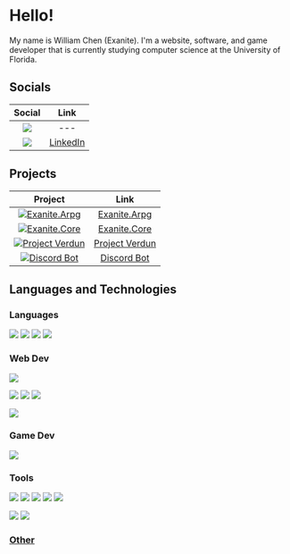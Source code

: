 # Hello!

My name is William Chen (Exanite). I'm a website, software, and game developer that is currently studying computer science at the University of Florida.

## Socials

|                                                                                     Social                                                                                     |                         Link                          |
|:------------------------------------------------------------------------------------------------------------------------------------------------------------------------------:|:-----------------------------------------------------:|
| [![](https://img.shields.io/badge/Discord-Exanite%230996-informational?style=flat&logo=discord&logoColor=white&color=5865f2)](https://discordapp.com/users/253338867950813194) |                          ---                          |
|   [![](https://img.shields.io/badge/LinkedIn-William%20Chen-informational?style=flat&logo=linkedin&logoColor=white&color=0073cc)](https://www.linkedin.com/in/wchen-exanite)   | [LinkedIn](https://www.linkedin.com/in/wchen-exanite) |

## Projects

|                                                                                  Project                                                                                   |                            Link                            |
|:--------------------------------------------------------------------------------------------------------------------------------------------------------------------------:|:----------------------------------------------------------:|
|    [![Exanite.Arpg](https://img.shields.io/badge/Exanite-Exanite.Arpg-informational?style=flat&logoColor=white&color=3cad0f)](https://github.com/Exanite/Exanite.Arpg)     |  [Exanite.Arpg](https://github.com/Exanite/Exanite.Arpg)   |
|    [![Exanite.Core](https://img.shields.io/badge/Exanite-Exanite.Core-informational?style=flat&logoColor=white&color=3cad0f)](https://github.com/Exanite/Exanite.Core)     |  [Exanite.Core](https://github.com/Exanite/Exanite.Core)   |
| [![Project Verdun](https://img.shields.io/badge/Exanite-Project%20Verdun-informational?style=flat&logoColor=white&color=f05032)](https://github.com/Exanite/ProjectVerdun) | [Project Verdun](https://github.com/Exanite/ProjectVerdun) |
|     [![Discord Bot](https://img.shields.io/badge/Exanite-Discord%20Bot-informational?style=flat&logoColor=white&color=5865f2)](https://github.com/Exanite/DiscordBot)      |    [Discord Bot](https://github.com/Exanite/DiscordBot)    |

## Languages and Technologies

### Languages

[![](https://img.shields.io/badge/Language-C%23-informational?style=flat&logo=c-sharp&logoColor=white&color=3cad0f)](#)
[![](https://img.shields.io/badge/Language-Typescript-informational?style=flat&logo=typescript&logoColor=white&color=0073cc)](#)
[![](https://img.shields.io/badge/Language-CSS-informational?style=flat&logo=css3&logoColor=white&color=0073cc)](#)
[![](https://img.shields.io/badge/Language-HTML-informational?style=flat&logo=html5&logoColor=white&color=f05032)](#)

### Web Dev

[![](https://img.shields.io/badge/Framework-ASP.NET%20Core-informational?style=flat&logo=dotnet&logoColor=white&color=6f42c1)](#)

[![](https://img.shields.io/badge/Framework-Next.js-informational?style=flat&logo=nextdotjs&logoColor=white&color=1b1f23)](#)
[![](https://img.shields.io/badge/Framework-React.js-informational?style=flat&logo=react&logoColor=white&color=1ecbfa)](#)
[![](https://img.shields.io/badge/Framework-Vue.js-informational?style=flat&logo=vuedotjs&logoColor=white&color=41b883)](#)

[![](https://img.shields.io/badge/Framework-Tailwind%20CSS-informational?style=flat&logo=tailwind-css&logoColor=white&color=38b2ac)](#)

### Game Dev

[![](https://img.shields.io/badge/Engine-Unity-informational?style=flat&logo=unity&logoColor=white&color=1b1f23)](#)

### Tools

[![](https://img.shields.io/badge/Tool-Git-informational?style=flat&logo=git&logoColor=white&color=f05032)](#)
[![](https://img.shields.io/badge/Tool-Github-informational?style=flat&logo=github&logoColor=white&color=1b1f23)](#)
[![](https://img.shields.io/badge/Tool-Github%20Actions-informational?style=flat&logo=github-actions&logoColor=white&color=0073cc)](#)
[![](https://img.shields.io/badge/Tool-SourceTree-informational?style=flat&logo=atlassian&logoColor=white&color=0073cc)](#)
[![](https://img.shields.io/badge/Tool-Docker-informational?style=flat&logo=docker&logoColor=white&color=0073cc)](#)

[![](https://img.shields.io/badge/IDE-Jetbrains%20Rider-informational?style=flat&logo=rider&logoColor=white&color=1b1f23)](#)
[![](https://img.shields.io/badge/OS-Windows-informational?style=flat&logo=windows&logoColor=white&color=0073cc)](#)

### [Other](https://github.com/Exanite/Exanite/blob/main/tech.md)
